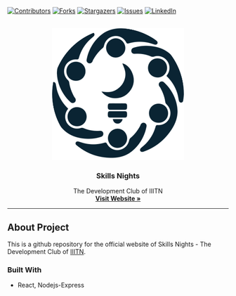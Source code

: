 [![Contributors][contributors-shield]][contributors-url]
[![Forks][forks-shield]][forks-url]
[![Stargazers][stars-shield]][stars-url]
[![Issues][issues-shield]][issues-url]
[![LinkedIn][linkedin-shield]][linkedin-url]

<!-- PROJECT LOGO -->
<br />
<div align="center">
   <a href="/" >
   <img src="https://github.com/Skills-Nights/Skills-Nights/blob/main/client/public/favicon.png?raw=true" alt="Logo" width="300" height="300"/>
   </a>

  <h3 align="center">Skills Nights</h3>

  <p align="center">
    The Development Club of IIITN
    <br />
    <a href="https://skillsnights.netlify.app/"><strong>Visit Website »</strong></a>
  </p>
</div>

<hr>

## About Project

This is a github repository for the official website of Skills Nights - The Development Club of [IIITN](https://twitter.com/iiitn_official?lang=en).

### Built With 
- React, Nodejs-Express


<!-- MARKDOWN LINKS & IMAGES -->
<!-- https://www.markdownguide.org/basic-syntax/#reference-style-links -->
[contributors-shield]: https://img.shields.io/github/contributors/Skills-Nights/Skills-Nights.svg?style=for-the-badge
[contributors-url]: https://github.com/Skills-Nights/Skills-Nights/graphs/contributors
[forks-shield]: https://img.shields.io/github/forks/Skills-Nights/Skills-Nights.svg?style=for-the-badge
[forks-url]: https://github.com/Skills-Nights/Skills-Nights/network/members
[stars-shield]: https://img.shields.io/github/stars/Skills-Nights/Skills-Nights.svg?style=for-the-badge
[stars-url]: https://github.com/Skills-Nights/Skills-Nights/stargazers
[issues-shield]: https://img.shields.io/github/issues/Skills-Nights/Skills-Nights.svg?style=for-the-badge
[issues-url]: https://github.com/Skills-Nights/Skills-Nights/issues
[license-shield]: https://img.shields.io/github/license/Skills-Nights/Skills-Nights.svg?style=for-the-badge
[license-url]: https://github.com/Skills-Nights/Skills-Nights/blob/main/LICENSE.txt
[linkedin-shield]: https://img.shields.io/badge/-LinkedIn-black.svg?style=for-the-badge&logo=linkedin&colorB=555
[linkedin-url]:https://www.linkedin.com/company/skills-nights/
